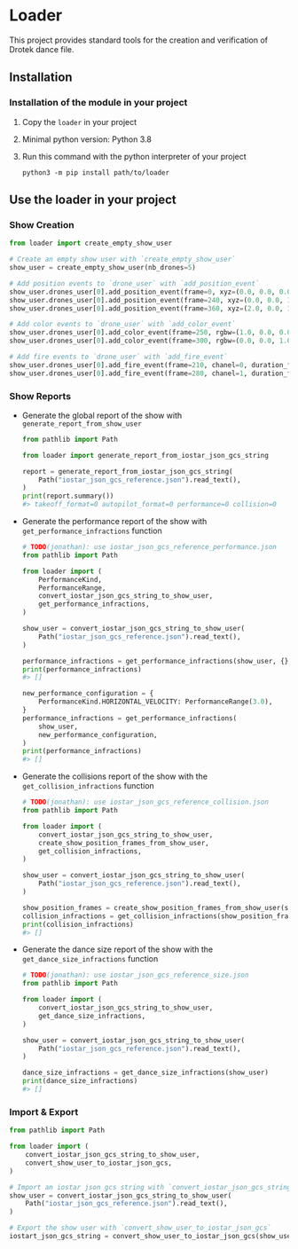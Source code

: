 # Loader

This project provides standard tools for the creation and verification of Drotek dance file.

## Installation

### Installation of the module in your project

1. Copy the `loader` in your project

1. Minimal python version: Python 3.8

1. Run this command with the python interpreter of your project

   ```console
   python3 -m pip install path/to/loader
   ```

## Use the loader in your project

### Show Creation

```python
from loader import create_empty_show_user

# Create an empty show user with `create_empty_show_user`
show_user = create_empty_show_user(nb_drones=5)

# Add position events to `drone_user` with `add_position_event`
show_user.drones_user[0].add_position_event(frame=0, xyz=(0.0, 0.0, 0.0))
show_user.drones_user[0].add_position_event(frame=240, xyz=(0.0, 0.0, 10.0))
show_user.drones_user[0].add_position_event(frame=360, xyz=(2.0, 0.0, 10.0))

# Add color events to `drone_user` with `add_color_event`
show_user.drones_user[0].add_color_event(frame=250, rgbw=(1.0, 0.0, 0.0, 0.0))
show_user.drones_user[0].add_color_event(frame=300, rgbw=(0.0, 0.0, 1.0, 0.0))

# Add fire events to `drone_user` with `add_fire_event`
show_user.drones_user[0].add_fire_event(frame=210, chanel=0, duration_frame=0)
show_user.drones_user[0].add_fire_event(frame=280, chanel=1, duration_frame=0)
```

### Show Reports

- Generate the global report of the show with `generate_report_from_show_user`

  ```python
  from pathlib import Path

  from loader import generate_report_from_iostar_json_gcs_string

  report = generate_report_from_iostar_json_gcs_string(
      Path("iostar_json_gcs_reference.json").read_text(),
  )
  print(report.summary())
  #> takeoff_format=0 autopilot_format=0 performance=0 collision=0
  ```

- Generate the performance report of the show with `get_performance_infractions` function

  ```python
  # TODO(jonathan): use iostar_json_gcs_reference_performance.json
  from pathlib import Path

  from loader import (
      PerformanceKind,
      PerformanceRange,
      convert_iostar_json_gcs_string_to_show_user,
      get_performance_infractions,
  )

  show_user = convert_iostar_json_gcs_string_to_show_user(
      Path("iostar_json_gcs_reference.json").read_text(),
  )

  performance_infractions = get_performance_infractions(show_user, {})
  print(performance_infractions)
  #> []

  new_performance_configuration = {
      PerformanceKind.HORIZONTAL_VELOCITY: PerformanceRange(3.0),
  }
  performance_infractions = get_performance_infractions(
      show_user,
      new_performance_configuration,
  )
  print(performance_infractions)
  #> []
  ```

- Generate the collisions report of the show with the `get_collision_infractions` function

  ```python
  # TODO(jonathan): use iostar_json_gcs_reference_collision.json
  from pathlib import Path

  from loader import (
      convert_iostar_json_gcs_string_to_show_user,
      create_show_position_frames_from_show_user,
      get_collision_infractions,
  )

  show_user = convert_iostar_json_gcs_string_to_show_user(
      Path("iostar_json_gcs_reference.json").read_text(),
  )

  show_position_frames = create_show_position_frames_from_show_user(show_user)
  collision_infractions = get_collision_infractions(show_position_frames)
  print(collision_infractions)
  #> []
  ```

- Generate the dance size report of the show with the `get_dance_size_infractions`
  function

  ```python
  # TODO(jonathan): use iostar_json_gcs_reference_size.json
  from pathlib import Path

  from loader import (
      convert_iostar_json_gcs_string_to_show_user,
      get_dance_size_infractions,
  )

  show_user = convert_iostar_json_gcs_string_to_show_user(
      Path("iostar_json_gcs_reference.json").read_text(),
  )

  dance_size_infractions = get_dance_size_infractions(show_user)
  print(dance_size_infractions)
  #> []
  ```

### Import & Export

```python
from pathlib import Path

from loader import (
    convert_iostar_json_gcs_string_to_show_user,
    convert_show_user_to_iostar_json_gcs,
)

# Import an iostar json gcs string with `convert_iostar_json_gcs_string_to_show_user`
show_user = convert_iostar_json_gcs_string_to_show_user(
    Path("iostar_json_gcs_reference.json").read_text(),
)

# Export the show user with `convert_show_user_to_iostar_json_gcs`
iostart_json_gcs_string = convert_show_user_to_iostar_json_gcs(show_user)
```
